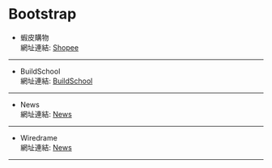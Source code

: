 # Bootstrap  
* 蝦皮購物   
網址連結:
[Shopee](https://2018buildschool.azurewebsites.net/Bootstrap/Shopee.html)  
---

* BuildSchool   
網址連結:
[BuildSchool](https://2018buildschool.azurewebsites.net/Bootstrap/Buildschool.html)  
---

* News  
網址連結:
[News ](https://2018buildschool.azurewebsites.net/Bootstrap/News.html)  
---

* Wiredrame  
網址連結:
[News ](https://2018buildschool.azurewebsites.net/Bootstrap/Wiredrame.html)  
---


 

